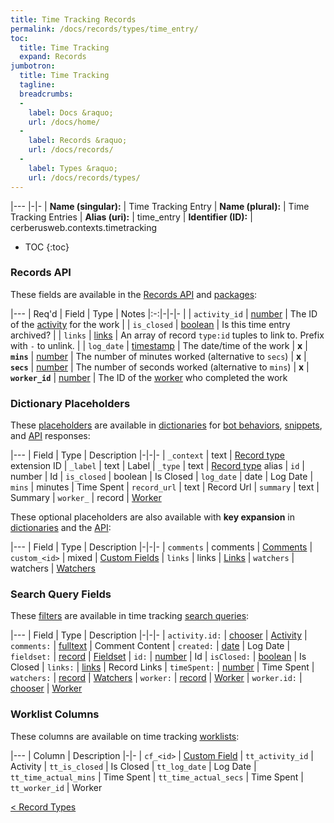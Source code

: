```yaml
---
title: Time Tracking Records
permalink: /docs/records/types/time_entry/
toc:
  title: Time Tracking
  expand: Records
jumbotron:
  title: Time Tracking
  tagline: 
  breadcrumbs:
  -
    label: Docs &raquo;
    url: /docs/home/
  -
    label: Records &raquo;
    url: /docs/records/
  -
    label: Types &raquo;
    url: /docs/records/types/
---
```


|---
|-|-
| **Name (singular):** | Time Tracking Entry
| **Name (plural):** | Time Tracking Entries
| **Alias (uri):** | time_entry
| **Identifier (ID):** | cerberusweb.contexts.timetracking

* TOC
{:toc}

### Records API

These fields are available in the [Records API](/docs/api/endpoints/records/) and [packages](/docs/packages/):

|---
| Req'd | Field | Type | Notes
|:-:|-|-|-
|   | `activity_id` | [number](/docs/records/fields/types/number/) | The ID of the [activity](/docs/records/types/timetracking_activity/) for the work 
|   | `is_closed` | [boolean](/docs/records/fields/types/boolean/) | Is this time entry archived? 
|   | `links` | [links](/docs/records/fields/types/links/) | An array of record `type:id` tuples to link to. Prefix with `-` to unlink. 
|   | `log_date` | [timestamp](/docs/records/fields/types/timestamp/) | The date/time of the work 
| **x** | **`mins`** | [number](/docs/records/fields/types/number/) | The number of minutes worked (alternative to `secs`) 
| **x** | **`secs`** | [number](/docs/records/fields/types/number/) | The number of seconds worked (alternative to `mins`) 
| **x** | **`worker_id`** | [number](/docs/records/fields/types/number/) | The ID of the [worker](/docs/records/types/worker/) who completed the work 

### Dictionary Placeholders

These [placeholders](/docs/bots/scripting/placeholders/) are available in [dictionaries](/docs/bots/behaviors/dictionaries/) for [bot behaviors](/docs/bots/behaviors/), [snippets](/docs/snippets/), and [API](/docs/api/) responses:

|---
| Field | Type | Description
|-|-|-
| `_context` | text | [Record type](/docs/records/types/) extension ID
| `_label` | text | Label
| `_type` | text | [Record type](/docs/records/types/) alias
| `id` | number | Id
| `is_closed` | boolean | Is Closed
| `log_date` | date | Log Date
| `mins` | minutes | Time Spent
| `record_url` | text | Record Url
| `summary` | text | Summary
| `worker_` | record | [Worker](/docs/records/types/worker/)

These optional placeholders are also available with **key expansion** in [dictionaries](/docs/bots/behaviors/dictionaries/key-expansion/) and the [API](/docs/api/responses/#expanding-keys-in-api-requests):

|---
| Field | Type | Description
|-|-|-
| `comments` | comments | [Comments](/docs/bots/behaviors/dictionaries/key-expansion/#comments)
| `custom_<id>` | mixed | [Custom Fields](/docs/bots/behaviors/dictionaries/key-expansion/#custom-fields)
| `links` | links | [Links](/docs/bots/behaviors/dictionaries/key-expansion/#links)
| `watchers` | watchers | [Watchers](/docs/bots/behaviors/dictionaries/key-expansion/#watchers)
	
### Search Query Fields

These [filters](/docs/search/#filters) are available in time tracking [search queries](/docs/search/):

|---
| Field | Type | Description
|-|-|-
| `activity.id:` | [chooser](/docs/search/#choosers) | [Activity](/docs/records/types/timetracking_activity/)
| `comments:` | [fulltext](/docs/search/#fulltext) | Comment Content
| `created:` | [date](/docs/search/#dates) | Log Date
| `fieldset:` | [record](/docs/search/#deep-search) | [Fieldset](/docs/records/types/custom_fieldset/)
| `id:` | [number](/docs/search/#numbers) | Id
| `isClosed:` | [boolean](/docs/search/#booleans) | Is Closed
| `links:` | [links](/docs/search/#links) | Record Links
| `timeSpent:` | [number](/docs/search/#numbers) | Time Spent
| `watchers:` | [record](/docs/search/#deep-search) | [Watchers](/docs/records/types/worker/)
| `worker:` | [record](/docs/search/#deep-search) | [Worker](/docs/records/types/worker/)
| `worker.id:` | [chooser](/docs/search/#choosers) | [Worker](/docs/records/types/worker/)
	
### Worklist Columns

These columns are available on time tracking [worklists](/docs/worklists/):

|---
| Column | Description
|-|-
| `cf_<id>` | [Custom Field](/docs/records/types/custom_field/)
| `tt_activity_id` | Activity
| `tt_is_closed` | Is Closed
| `tt_log_date` | Log Date
| `tt_time_actual_mins` | Time Spent
| `tt_time_actual_secs` | Time Spent
| `tt_worker_id` | Worker

<div class="section-nav">
	<div class="left">
		<a href="/docs/records/types/" class="prev">&lt; Record Types</a>
	</div>
	<div class="right align-right">
	</div>
</div>
<div class="clear"></div>